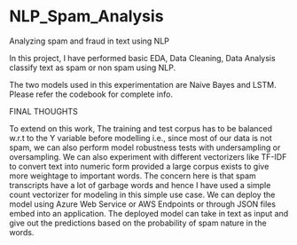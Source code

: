 # NLP_Spam_Analysis
Analyzing spam and fraud in text using NLP


In this project, I have performed basic EDA, Data Cleaning, Data Analysis classify text as spam or non spam using NLP.

The two models used in this experimentation are Naive Bayes and LSTM. Please refer the codebook for complete info.


FINAL THOUGHTS

To extend on this work, The training and test corpus has to be balanced w.r.t to the Y variable before modelling i.e., since most of our data is not spam, we can also perform model robustness tests with undersampling or oversampling.
We can also experiment with different vectorizers like TF-IDF to convert text into numeric form provided a large corpus exists to give more weightage to important words. The concern here is that spam transcripts have a lot of garbage words and hence I have used a simple count vectorizer for modeling in this simple use case.
We can deploy the model using Azure Web Service or AWS Endpoints or through JSON files embed into an application.
The deployed model can take in text as input and give out the predictions based on the probability of spam nature in the words.
